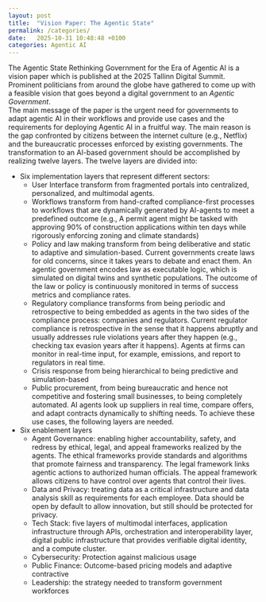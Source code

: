 ```yaml
---
layout: post
title:  "Vision Paper: The Agentic State"
permalink: /categories/
date:   2025-10-31 10:48:48 +0100
categories: Agentic AI
---
```


The Agentic State Rethinking Government for the Era of Agentic AI is a vision paper which is published at the 2025 Tallinn Digital Summit. Prominent politicians from around the globe have gathered to come up with a feasible vision that goes beyond a digital government to an *Agentic Government*.   
The main message of the paper is the urgent need for governments to adapt agentic AI in their workflows and provide use cases and the requirements for deploying Agentic AI in a fruitful way. The main reason is the gap confronted by citizens between the internet culture (e.g., Netflix) and the bureaucratic processes enforced by existing governments. The transformation to an AI-based government should be accomplished by realizing twelve layers. The twelve layers are divided into:
- Six implementation layers that represent different sectors:
    - User Interface transform from fragmented portals into centralized, personalized, and multimodal agents.
    - Workflows transform from hand-crafted compliance-first processes to workflows that are dynamically generated by AI-agents to meet a predefined outcome (e.g., A permit agent might be tasked with approving 90% of construction
      applications within ten days while rigorously enforcing zoning and climate standards)
    - Policy and law making transform from being deliberative and static to adaptive and simulation-based. Current governments create laws for old concerns, since it takes years to debate and enact them. An agentic government encodes law as executable logic, which is simulated on digital twins and synthetic populations. The outcome of the law or policy is continuously monitored in terms of success metrics and compliance rates.
    - Regulatory compliance transforms from being periodic and retrospective to being embedded as agents in the two sides of the compliance process: companies and regulators. Current regulator compliance is retrospective in the sense that it happens abruptly and usually addresses rule violations years after they happen (e.g., checking tax evasion years after it happens). Agents at firms can monitor in real-time input, for example, emissions, and report to regulators in real time.
    - Crisis response from being hierarchical to being predictive and simulation-based
    - Public procurement, from being bureaucratic and hence not competitive and fostering small businesses, to being completely automated. AI agents look up suppliers in real time, compare offers, and adapt contracts dynamically to shifting needs.
      To achieve these use cases, the following layers are needed.
- Six enablement layers
    - Agent Governance: enabling higher accountability, safety, and redress by ethical, legal, and appeal frameworks realized by the agents. The ethical frameworks provide standards and algorithms that promote fairness and transparency. The legal framework links agentic actions to authorized human officials. The appeal framework allows citizens to have control over agents that control their lives.
    - Data and Privacy: treating data as a critical infrastructure and data analysis skill as requirements for each employee. Data should be open by default to allow innovation, but still should be protected for privacy.
    - Tech Stack: five layers of multimodal interfaces, application infrastructure through APIs, orchestration and interoperability layer, digital public infrastructure that provides verifiable digital identity, and a compute cluster.
    - Cybersecurity: Protection against malicious usage
    - Public Finance: Outcome-based pricing models and adaptive contractive
    - Leadership: the strategy needed to transform government workforces 